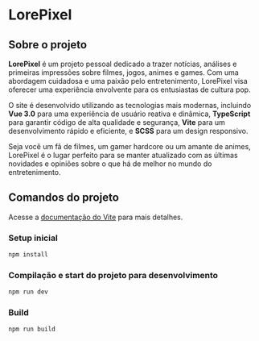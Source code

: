 # LorePixel

## Sobre o projeto

**LorePixel** é um projeto pessoal dedicado a trazer notícias, análises e primeiras impressões sobre filmes, jogos, animes e games. Com uma abordagem cuidadosa e uma paixão pelo entretenimento, LorePixel visa oferecer uma experiência envolvente para os entusiastas de cultura pop.

O site é desenvolvido utilizando as tecnologias mais modernas, incluindo **Vue 3.0** para uma experiência de usuário reativa e dinâmica, **TypeScript** para garantir código de alta qualidade e segurança, **Vite** para um desenvolvimento rápido e eficiente, e **SCSS** para um design responsivo.

Seja você um fã de filmes, um gamer hardcore ou um amante de animes, LorePixel é o lugar perfeito para se manter atualizado com as últimas novidades e opiniões sobre o que há de melhor no mundo do entretenimento.

## Comandos do projeto

Acesse a [documentação do Vite](https://vitejs.dev/config/) para mais detalhes.

### Setup inicial

```sh
npm install
```

### Compilação e start do projeto para desenvolvimento

```sh
npm run dev
```

### Build

```sh
npm run build
```
